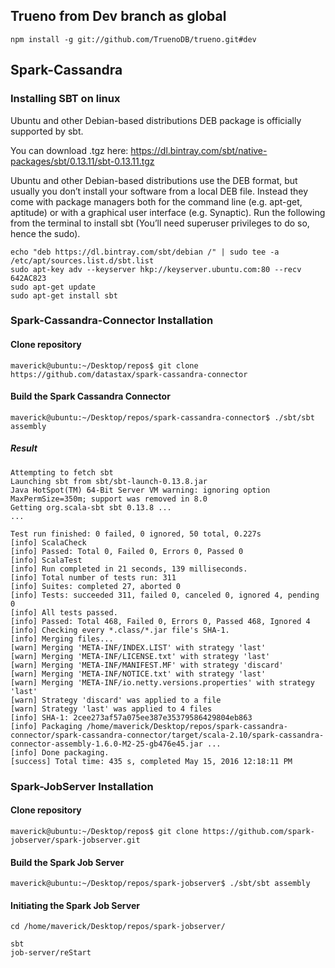 ## Trueno from Dev branch as global

```
npm install -g git://github.com/TruenoDB/trueno.git#dev
```

## Spark-Cassandra

### Installing SBT on linux
Ubuntu and other Debian-based distributions DEB package is officially supported by sbt.

You can download .tgz here: https://dl.bintray.com/sbt/native-packages/sbt/0.13.11/sbt-0.13.11.tgz

Ubuntu and other Debian-based distributions use the DEB format, but usually you don’t install your software from a local DEB file. Instead they come with package managers both for the command line (e.g. apt-get, aptitude) or with a graphical user interface (e.g. Synaptic). Run the following from the terminal to install sbt (You’ll need superuser privileges to do so, hence the sudo).

```
echo "deb https://dl.bintray.com/sbt/debian /" | sudo tee -a /etc/apt/sources.list.d/sbt.list
sudo apt-key adv --keyserver hkp://keyserver.ubuntu.com:80 --recv 642AC823
sudo apt-get update
sudo apt-get install sbt
```


### Spark-Cassandra-Connector Installation

#### Clone repository

```
maverick@ubuntu:~/Desktop/repos$ git clone https://github.com/datastax/spark-cassandra-connector
```


#### Build the Spark Cassandra Connector

```
maverick@ubuntu:~/Desktop/repos/spark-cassandra-connector$ ./sbt/sbt assembly
```

##### Result
```
Attempting to fetch sbt
Launching sbt from sbt/sbt-launch-0.13.8.jar
Java HotSpot(TM) 64-Bit Server VM warning: ignoring option MaxPermSize=350m; support was removed in 8.0
Getting org.scala-sbt sbt 0.13.8 ...
...

Test run finished: 0 failed, 0 ignored, 50 total, 0.227s
[info] ScalaCheck
[info] Passed: Total 0, Failed 0, Errors 0, Passed 0
[info] ScalaTest
[info] Run completed in 21 seconds, 139 milliseconds.
[info] Total number of tests run: 311
[info] Suites: completed 27, aborted 0
[info] Tests: succeeded 311, failed 0, canceled 0, ignored 4, pending 0
[info] All tests passed.
[info] Passed: Total 468, Failed 0, Errors 0, Passed 468, Ignored 4
[info] Checking every *.class/*.jar file's SHA-1.
[info] Merging files...
[warn] Merging 'META-INF/INDEX.LIST' with strategy 'last'
[warn] Merging 'META-INF/LICENSE.txt' with strategy 'last'
[warn] Merging 'META-INF/MANIFEST.MF' with strategy 'discard'
[warn] Merging 'META-INF/NOTICE.txt' with strategy 'last'
[warn] Merging 'META-INF/io.netty.versions.properties' with strategy 'last'
[warn] Strategy 'discard' was applied to a file
[warn] Strategy 'last' was applied to 4 files
[info] SHA-1: 2cee273af57a075ee387e35379586429804eb863
[info] Packaging /home/maverick/Desktop/repos/spark-cassandra-connector/spark-cassandra-connector/target/scala-2.10/spark-cassandra-connector-assembly-1.6.0-M2-25-gb476e45.jar ...
[info] Done packaging.
[success] Total time: 435 s, completed May 15, 2016 12:18:11 PM

```

### Spark-JobServer Installation

#### Clone repository

```
maverick@ubuntu:~/Desktop/repos$ git clone https://github.com/spark-jobserver/spark-jobserver.git
```


#### Build the Spark Job Server

```
maverick@ubuntu:~/Desktop/repos/spark-jobserver$ ./sbt/sbt assembly
```

#### Initiating the Spark Job Server
```
cd /home/maverick/Desktop/repos/spark-jobserver/

sbt
job-server/reStart
```

